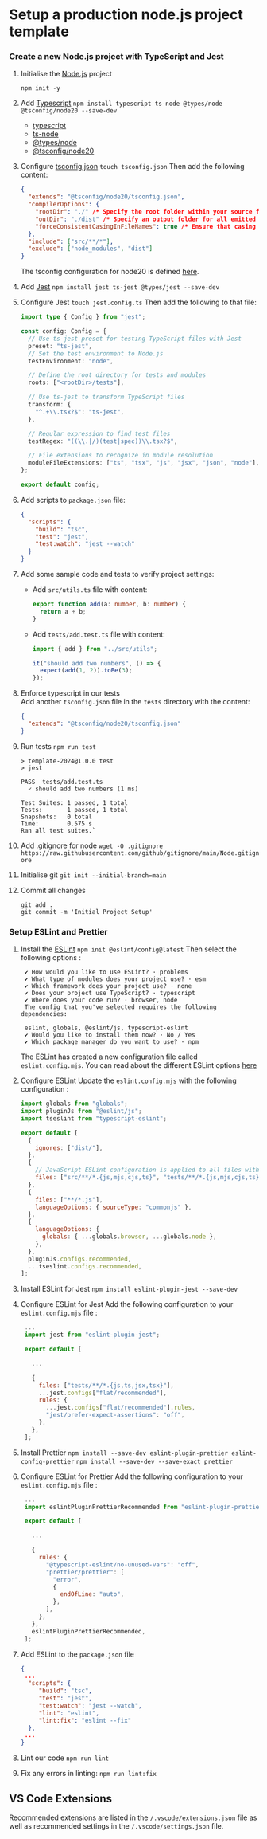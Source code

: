 # Setup a production node.js project template

### Create a new Node.js project with TypeScript and Jest

1. Initialise the [Node.js](https://nodejs.org/en/) project

   `npm init -y`

2. Add [Typescript](https://www.typescriptlang.org/)
   `npm install typescript ts-node @types/node @tsconfig/node20 --save-dev`

   - [typescript](https://www.typescriptlang.org/download/)
   - [ts-node](https://www.npmjs.com/package/ts-node)
   - [@types/node](https://www.npmjs.com/package/@types/node)
   - [@tsconfig/node20](https://www.npmjs.com/package/@tsconfig/node20)

3. Configure [tsconfig.json](https://www.typescriptlang.org/docs/handbook/tsconfig-json.html#handbook-content)
   `touch tsconfig.json`
   Then add the following content:

   ```json
   {
     "extends": "@tsconfig/node20/tsconfig.json",
     "compilerOptions": {
       "rootDir": "./" /* Specify the root folder within your source files. */,
       "outDir": "./dist" /* Specify an output folder for all emitted files. */,
       "forceConsistentCasingInFileNames": true /* Ensure that casing is correct in imports. */
     },
     "include": ["src/**/*"],
     "exclude": ["node_modules", "dist"]
   }
   ```

   The tsconfig configuration for node20 is defined [here](https://github.com/tsconfig/bases/blob/main/bases/node20.json).

4. Add [Jest](https://jestjs.io/)
   `npm install jest ts-jest @types/jest --save-dev`

5. Configure Jest
   `touch jest.config.ts`
   Then add the following to that file:

   ```ts
   import type { Config } from "jest";

   const config: Config = {
     // Use ts-jest preset for testing TypeScript files with Jest
     preset: "ts-jest",
     // Set the test environment to Node.js
     testEnvironment: "node",

     // Define the root directory for tests and modules
     roots: ["<rootDir>/tests"],

     // Use ts-jest to transform TypeScript files
     transform: {
       "^.+\\.tsx?$": "ts-jest",
     },

     // Regular expression to find test files
     testRegex: "((\\.|/)(test|spec))\\.tsx?$",

     // File extensions to recognize in module resolution
     moduleFileExtensions: ["ts", "tsx", "js", "jsx", "json", "node"],
   };

   export default config;
   ```

6. Add scripts to `package.json` file:

   ```json
   {
     "scripts": {
       "build": "tsc",
       "test": "jest",
       "test:watch": "jest --watch"
     }
   }
   ```

7. Add some sample code and tests to verify project settings:

   - Add `src/utils.ts` file with content:
     ```ts
     export function add(a: number, b: number) {
       return a + b;
     }
     ```
   - Add `tests/add.test.ts` file with content:

     ```ts
     import { add } from "../src/utils";

     it("should add two numbers", () => {
       expect(add(1, 2)).toBe(3);
     });
     ```

8. Enforce typescript in our tests  
   Add another `tsconfig.json` file in the `tests` directory with the content:
   ```json
   {
     "extends": "@tsconfig/node20/tsconfig.json"
   }
   ```
9. Run tests
   `npm run test`

   ```
   > template-2024@1.0.0 test
   > jest

   PASS  tests/add.test.ts
     ✓ should add two numbers (1 ms)

   Test Suites: 1 passed, 1 total
   Tests:       1 passed, 1 total
   Snapshots:   0 total
   Time:        0.575 s
   Ran all test suites.`
   ```

10. Add .gitignore for node
    `wget -O .gitignore  https://raw.githubusercontent.com/github/gitignore/main/Node.gitignore`
11. Initialise git
    `git init --initial-branch=main`
12. Commit all changes
    ```
    git add .
    git commit -m 'Initial Project Setup'
    ```

### Setup ESLint and Prettier

1. Install the [ESLint](https://eslint.org/)
   `npm init @eslint/config@latest`
   Then select the following options :

   ```
    ✔ How would you like to use ESLint? · problems
    ✔ What type of modules does your project use? · esm
    ✔ Which framework does your project use? · none
    ✔ Does your project use TypeScript? · typescript
    ✔ Where does your code run? · browser, node
    The config that you've selected requires the following dependencies:

    eslint, globals, @eslint/js, typescript-eslint
    ✔ Would you like to install them now? · No / Yes
    ✔ Which package manager do you want to use? · npm
   ```

   The ESLint has created a new configuration file called `eslint.config.mjs`. You can read about the different ESLint options [here](https://eslint.org/docs/latest/use/configure/)

2. Configure ESLint
   Update the `eslint.config.mjs` with the following configuration :

   ```js
   import globals from "globals";
   import pluginJs from "@eslint/js";
   import tseslint from "typescript-eslint";

   export default [
     {
       ignores: ["dist/"],
     },
     {
       // JavaScript ESLint configuration is applied to all files with the following extensions.
       files: ["src/**/*.{js,mjs,cjs,ts}", "tests/**/*.{js,mjs,cjs,ts}"],
     },
     {
       files: ["**/*.js"],
       languageOptions: { sourceType: "commonjs" },
     },
     {
       languageOptions: {
         globals: { ...globals.browser, ...globals.node },
       },
     },
     pluginJs.configs.recommended,
     ...tseslint.configs.recommended,
   ];
   ```

3. Install ESLint for Jest
   `npm install eslint-plugin-jest --save-dev`
4. Configure ESLint for Jest
   Add the following configuration to your `eslint.config.mjs` file :

   ```js
    ...
    import jest from "eslint-plugin-jest";

    export default [

      ...

      {
        files: ["tests/**/*.{js,ts,jsx,tsx}"],
        ...jest.configs["flat/recommended"],
        rules: {
          ...jest.configs["flat/recommended"].rules,
          "jest/prefer-expect-assertions": "off",
        },
      },
    ];
   ```

5. Install Prettier
   `npm install --save-dev eslint-plugin-prettier eslint-config-prettier`
   `npm install --save-dev --save-exact prettier`

6. Configure ESLint for Prettier
   Add the following configuration to your `eslint.config.mjs` file :

   ```js
    ...
    import eslintPluginPrettierRecommended from "eslint-plugin-prettier/recommended";

    export default [

      ...

      {
        rules: {
          "@typescript-eslint/no-unused-vars": "off",
          "prettier/prettier": [
            "error",
            {
              endOfLine: "auto",
            },
          ],
        },
      },
      eslintPluginPrettierRecommended,
    ];
   ```

7. Add ESLint to the `package.json` file
   ```json
   {
    ...
     "scripts": {
        "build": "tsc",
        "test": "jest",
        "test:watch": "jest --watch",
        "lint": "eslint",
        "lint:fix": "eslint --fix"
     },
    ...
   }
   ```
8. Lint our code
   `npm run lint`
9. Fix any errors in linting:
   `npm run lint:fix`

## VS Code Extensions

Recommended extensions are listed in the `/.vscode/extensions.json` file as well as recommended settings in the `/.vscode/settings.json` file.
